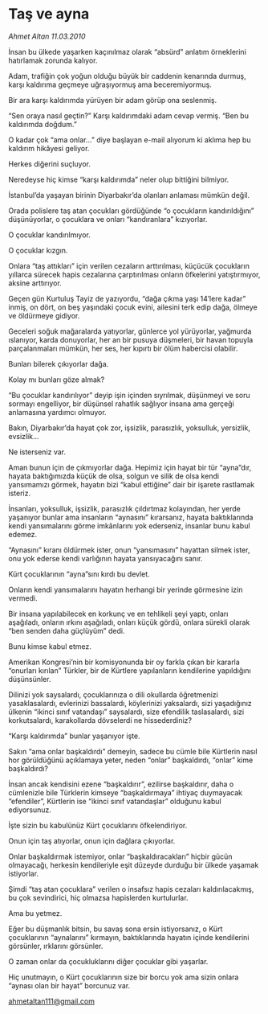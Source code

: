 # Taş ve ayna

*Ahmet Altan 11.03.2010*

<div class="yazi"><p>İnsan bu ülkede yaşarken kaçınılmaz olarak “absürd” anlatım örneklerini hatırlamak zorunda kalıyor.</p>
<p>Adam, trafiğin çok yoğun olduğu büyük bir caddenin kenarında durmuş, karşı kaldırıma geçmeye uğraşıyormuş ama beceremiyormuş.</p>
<p>Bir ara karşı kaldırımda yürüyen bir adam görüp ona seslenmiş.</p>
<p>“Sen oraya nasıl geçtin?” Karşı kaldırımdaki adam cevap vermiş. “Ben bu kaldırımda doğdum.”</p>
<p>O kadar çok “ama onlar...” diye başlayan e-mail alıyorum ki aklıma hep bu kaldırım hikâyesi geliyor.</p>
<p>Herkes diğerini suçluyor.</p>
<p>Neredeyse hiç kimse “karşı kaldırımda” neler olup bittiğini bilmiyor.</p>
<p>İstanbul’da yaşayan birinin Diyarbakır’da olanları anlaması mümkün değil.</p>
<p>Orada polislere taş atan çocukları gördüğünde “o çocukların kandırıldığını” düşünüyorlar, o çocuklara ve onları “kandıranlara” kızıyorlar.</p>
<p>O çocuklar kandırılmıyor.</p>
<p>O çocuklar kızgın.</p>
<p>Onlara “taş attıkları” için verilen cezaların arttırılması, küçücük çocukların yıllarca sürecek hapis cezalarına çarptırılması onların öfkelerini yatıştırmıyor, aksine arttırıyor.</p>
<p>Geçen gün Kurtuluş Tayiz de yazıyordu, “dağa çıkma yaşı 14’lere kadar” inmiş, on dört, on beş yaşındaki çocuk evini, ailesini terk edip dağa, ölmeye ve öldürmeye gidiyor.</p>
<p>Geceleri soğuk mağaralarda yatıyorlar, günlerce yol yürüyorlar, yağmurda ıslanıyor, karda donuyorlar, her an bir pusuya düşmeleri, bir havan topuyla parçalanmaları mümkün, her ses, her kıpırtı bir ölüm habercisi olabilir.</p>
<p>Bunları bilerek çıkıyorlar dağa.</p>
<p>Kolay mı bunları göze almak?</p>
<p>“Bu çocuklar kandırılıyor” deyip işin içinden sıyrılmak, düşünmeyi ve soru sormayı engelliyor, bir düşünsel rahatlık sağlıyor insana ama gerçeği anlamasına yardımcı olmuyor.</p>
<p>Bakın, Diyarbakır’da hayat çok zor, işsizlik, parasızlık, yoksulluk, yersizlik, evsizlik...</p>
<p>Ne isterseniz var.</p>
<p>Aman bunun için de çıkmıyorlar dağa. Hepimiz için hayat bir tür “ayna”dır, hayata baktığımızda küçük de olsa, solgun ve silik de olsa kendi yansımamızı görmek, hayatın bizi “kabul ettiğine” dair bir işarete rastlamak isteriz.</p>
<p>İnsanları, yoksulluk, işsizlik, parasızlık çıldırtmaz kolayından, her yerde yaşanıyor bunlar ama insanların “aynasını” kırarsanız, hayata baktıklarında kendi yansımalarını görme imkânlarını yok ederseniz, insanlar bunu kabul edemez.</p>
<p>“Aynasını” kıranı öldürmek ister, onun “yansımasını” hayattan silmek ister, onu yok ederse kendi varlığının hayata yansıyacağını sanır.</p>
<p>Kürt çocuklarının “ayna”sını kırdı bu devlet.</p>
<p>Onların kendi yansımalarını hayatın herhangi bir yerinde görmesine izin vermedi.</p>
<p>Bir insana yapılabilecek en korkunç ve en tehlikeli şeyi yaptı, onları aşağıladı, onların ırkını aşağıladı, onları küçük gördü, onlara sürekli olarak “ben senden daha güçlüyüm” dedi.</p>
<p>Bunu kimse kabul etmez.</p>
<p>Amerikan Kongresi’nin bir komisyonunda bir oy farkla çıkan bir kararla “onurları kırılan” Türkler, bir de Kürtlere yapılanların kendilerine yapıldığını düşünsünler.</p>
<p>Dilinizi yok saysalardı, çocuklarınıza o dili okullarda öğretmenizi yasaklasalardı, evlerinizi bassalardı, köylerinizi yaksalardı, sizi yaşadığınız ülkenin “ikinci sınıf vatandaşı” saysalardı, size efendilik taslasalardı, sizi korkutsalardı, karakollarda dövselerdi ne hissederdiniz?</p>
<p>“Karşı kaldırımda” bunlar yaşanıyor işte.</p>
<p>Sakın “ama onlar başkaldırdı” demeyin, sadece bu cümle bile Kürtlerin nasıl hor görüldüğünü açıklamaya yeter, neden “onlar” başkaldırdı, “onlar” kime başkaldırdı?</p>
<p>İnsan ancak kendisini ezene “başkaldırır”, ezilirse başkaldırır, daha o cümlenizle bile Türklerin kimseye “başkaldırmaya” ihtiyaç duymayacak “efendiler”, Kürtlerin ise “ikinci sınıf vatandaşlar” olduğunu kabul ediyorsunuz.</p>
<p>İşte sizin bu kabulünüz Kürt çocuklarını öfkelendiriyor.</p>
<p>Onun için taş atıyorlar, onun için dağlara çıkıyorlar.</p>
<p>Onlar başkaldırmak istemiyor, onlar “başkaldıracakları” hiçbir gücün olmayacağı, herkesin kendileriyle eşit düzeyde durduğu bir ülkede yaşamak istiyorlar.</p>
<p>Şimdi “taş atan çocuklara” verilen o insafsız hapis cezaları kaldırılacakmış, bu çok sevindirici, hiç olmazsa hapislerden kurtulurlar.</p>
<p>Ama bu yetmez.</p>
<p>Eğer bu düşmanlık bitsin, bu savaş sona ersin istiyorsanız, o Kürt çocuklarının “aynalarını” kırmayın, baktıklarında hayatın içinde kendilerini görsünler, ırklarını görsünler.</p>
<p>O zaman onlar da çocukluklarını diğer çocuklar gibi yaşarlar.</p>
<p>Hiç unutmayın, o Kürt çocuklarının size bir borcu yok ama sizin onlara “aynası olan bir hayat” borcunuz var.</p>
<p><a href="mailto:ahmetaltan111@gmail.com">ahmetaltan111@gmail.com</a></p>
</div>
